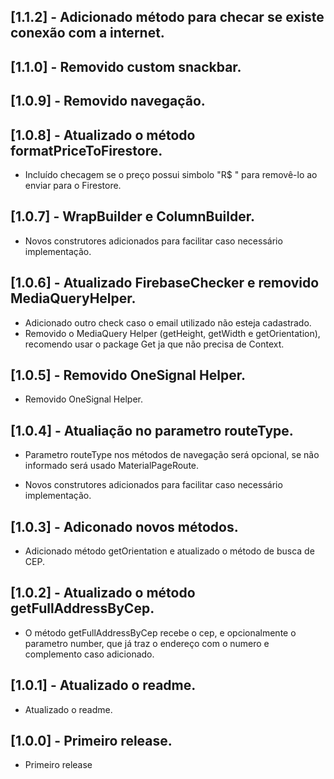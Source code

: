 ## [1.1.2] - Adicionado método para checar se existe conexão com a internet.

## [1.1.0] - Removido custom snackbar.

## [1.0.9] - Removido navegação.

## [1.0.8] - Atualizado o método formatPriceToFirestore.

* Incluído checagem se o preço possui simbolo "R$ " para removê-lo ao enviar para o Firestore.

## [1.0.7] - WrapBuilder e ColumnBuilder.

* Novos construtores adicionados para facilitar caso necessário implementação.

## [1.0.6] - Atualizado FirebaseChecker e removido MediaQueryHelper.

* Adicionado outro check caso o email utilizado não esteja cadastrado.
* Removido o MediaQuery Helper (getHeight, getWidth e getOrientation), recomendo usar o package Get ja que não precisa de Context.

## [1.0.5] - Removido OneSignal Helper.

* Removido OneSignal Helper.

## [1.0.4] - Atualiação no parametro routeType.

* Parametro routeType nos métodos de navegação será opcional, se não informado será usado MaterialPageRoute.

* Novos construtores adicionados para facilitar caso necessário implementação.

## [1.0.3] - Adiconado novos métodos.

* Adicionado método getOrientation e atualizado o método de busca de CEP.

## [1.0.2] - Atualizado o método getFullAddressByCep.

* O método getFullAddressByCep recebe o cep, e opcionalmente o parametro number, que já traz o endereço com o numero e complemento caso adicionado.

## [1.0.1] - Atualizado o readme.

* Atualizado o readme.

## [1.0.0] - Primeiro release.

* Primeiro release
